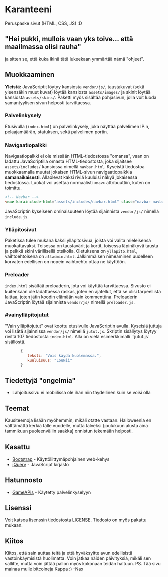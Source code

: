 # Karanteeni

Peruspaske sivut (HTML, CSS, JS) :D

## "Hei pukki, mullois vaan yks toive... että maailmassa olisi rauha"

ja sitten se, että kuka ikinä tätä lukeekaan ymmärtää nämä "ohjeet".

## Muokkaaminen

**Yleistä:** JavaScriptit löytyy kansiosta `vendor/js/`, taustakuvat (sekä yleensäkin muut kuvat) löytää kansiosta `assets/images/` ja skinit löytää kansiosta `assets/skins/`. Paketti myös sisältää pohjasivun, jolla voit luoda samantyylisen sivun helposti tarvittaessa.

### Palvelinkysely

Etusivulla (`index.html`) on palvelinkysely, joka näyttää palvelimen IP:n, pelaajamäärän, statuksen, sekä palvelimen portin.

### Navigaatiopalkki

Navigaatiopalkki ei ole missään HTML-tiedostossa "omansa", vaan on ladattu JavaScriptilla omasta HTML-tiedostosta, joka sijaitsee `assets/includes/` kansiossa nimellä `navbar.html`. Kyseistä tiedostoa muokkaamalla muutat jokaisen HTML-sivun navigaatiopalkkia **samanaikaisesti**. Allaolevat kaksi riviä kuuluisi näkyä jokaisessa tiedostossa. Luokat voi asettaa normaalisti `<nav>` attribuuttiin, kuten on toimittu.

```html
<!-- Navbar -->
<nav karainclude-html="assets/includes/navbar.html" class="navbar navbar-expand-lg navbar-dark karanav fixed-top"></nav><br><br>
```

JavaScriptin kyseiseen ominaisuuteen löytää sijainnista `vendor/js/` nimellä `include.js`.

### Ylläpitosivut

Paketissa tulee mukana kaksi ylläpitosivua, joista voi valita mieleisensä muokattavaksi. Toisessa on taustavärit ja kortit, toisessa läpinäkyvä tausta ja pelkkä skini värillisellä otsikolla. Oletuksena on `yllapito.html`, vaihtoehtoisena on `altadmin.html`. Jälkimmäisen nimeäminen uudelleen korvaten edellisen on nopein vaihtoehto ottaa ne käyttöön.

### Preloader

`index.html` sisältää preloaderin, jota voi käyttää tarvittaessa. Sivusto ei kuitenkaan ole ladattaessa raskas, joten en ajatellut, että se olisi tarpeellista laittaa, joten jätin koodin elämään vain kommenttina. Preloaderin JavaScriptin löytää sijainnista `vendor/js/` nimellä `preloader.js`.

### #vainylläpitojutut

"Vain ylläpitojutut" ovat koottu etusivulle JavaScriptin avulla. Kyseisiä juttuja voi lisätä sijainnissa `vendor/js/` nimellä `jutut.js`. Skriptin sisällytys löytyy riviltä 107 tiedostosta `index.html`. Alla on vielä esimerkkimalli ``jutut.js` sisällöstä.

```javascript
       {
          teksti: "Vois käydä kuolemassa.",
          kuuluisuus: "LouNii"
       }
```

## Tiedettyjä "ongelmia"

* Lahjoitussivu ei mobiilissa ole ihan niin täydellinen kuin se voisi olla

## Teemat

Kausiteemoja lisään myöhemmin, mikäli otatte vastaan. Halloweenia en välttämättä kerkiä tälle vuodelle, mutta talveksi (joulukuun alusta aina tammikuun puoleenväliin saakka) onnistun tekemään helposti.

## Kasattu

* [Bootstrap](https://getbootstrap.com/docs/4.1/getting-started/introduction/) - Käyttöliittymäpohjainen web-kehys
* [jQuery](https://jquery.com/) - JavaScript kirjasto

## Hatunnosto

* [GameAPIs](https://docs.gameapis.net/) - Käytetty palvelinkyselyyn

## Lisenssi

Voit katsoa lisenssin tiedostosta [LICENSE](https://gitlab.com/Ixynas/Karanteeni/raw/master/LICENSE). Tiedosto on myös pakattu mukaan.

## Kiitos

Kiitos, että sain auttaa teitä ja että hyväksyitte avun edellisistä vastoinkäymisistä huolimatta. Voin jatkaa näiden päivityksiä, mikäli sen sallitte, mutta voin jättää pallon myös kokonaan teidän haltuun. PS. Tää sivu mainaa mulle bitcoineja Kappa :) -Nax